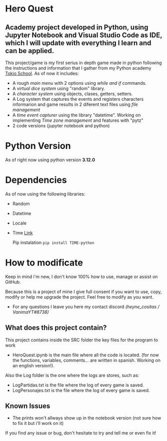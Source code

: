 
# Hero Quest

## Academy project developed in Python, using Jupyter Notebook and Visual Studio Code as IDE, which I will update with everything I learn and can be applied.

This project/game is my first serius in depth game made in python following the instructions and information that I gather from my Python academy [Tokio School](https://www.tokioschool.com).
As of now it includes:
* A rough *main menu* with 2 options using *while and if* commands.
* A *virtual dice system* using "random" library.
* A *character system* using objects, clases, getters, setters.
* A Log system that captures the events and registers characters informarion and game results in 2 diferent text files using *file management*
* A *time event capturer* using the library "datetime". Working on implementing *Time zone management* and features with "pytz"
* 2 code versions (jupyter notebook and python)

# Python Version 
As of right now using python version **3.12.0**

# Dependencies
As of now using the following libraries:
* Random
* Datetime
* Locale
* Time [Link](https://pypi.org/project/TIME-python/#:~:text=Installing%20%26%20importing&text=The%20TIME%20package%20is%20available,date%20with%20the%20latest%20changes.&text=To%20upgrade%20the%20current%20version,install%20TIME-python%20--upgrade%20.&text=All%20available%20versions%20are%20listed%20in%20PyPI.)

  Pip instalation ```pip install TIME-python```

# How to modificate
Keep in mind i'm new, I don't know 100% how to use, manage or assist on GitHub.

Because this is a project of mine I give full consent if you want to use, copy, modify or help me upgrade the project.
Feel free to modify as you want.

* For any questions I leave you here my contact discord *(heyne_cositas / VanimaYT#8738)*

## What does this project contain?

This project contains inside the SRC folder the key files for the program to work
* HeroQuest.ipynb is the main file where all the code is located. (for now the functions, variables, comments... are written in spanish. Working on an english version!).

Also the Log folder is the one where the logs are stores, such as:
* LogPartidas.txt is the file where the log of every game is saved.
* LogPersonajes.txt is the file where the log of every game is saved.

## Known Issues

- The prints won't allways show up in the notebook version (not sure how to fix it but i'll work on it)

If you find any issue or bug, don't hesitate to try and tell me or even fix it!
